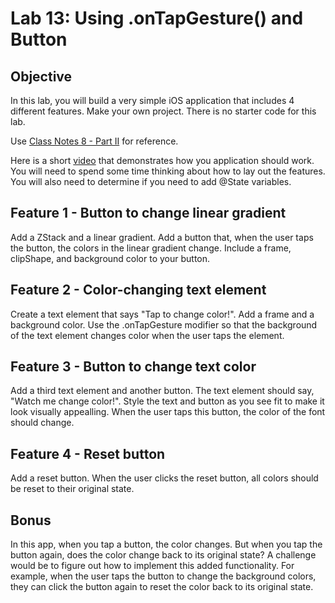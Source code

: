 # Lab 13: Using .onTapGesture() and Button

## Objective
In this lab, you will build a very simple iOS application that includes 4 different features. Make your own project. There is no starter code for this lab.

Use [Class Notes 8 - Part II](https://github.com/lmansfieldPC/iOSAppDevelopment/blob/main/Class_Notes8_AddingDesignToApps.md) for reference.


Here is a short [video](https://drive.google.com/file/d/1TcUzXTJ53Dl9u0Kbp2993csV5emrTJp2/view?usp=sharing) that demonstrates how you application should work. You will need to spend some time thinking about how to lay out the features. You will also need to determine if you need to add @State variables.


## Feature 1 - Button to change linear gradient
Add a ZStack and a linear gradient. Add a button that, when the user taps the button, the colors in the linear gradient change.  Include a frame, clipShape, and background color to your button. 

## Feature 2 - Color-changing text element
Create a text element that says "Tap to change color!". Add a frame and a background color. Use the .onTapGesture modifier so that the background of the text element changes color when the user taps the element. 

## Feature 3 - Button to change text color
Add a third text element and another button. The text element should say, "Watch me change color!". Style the text and button as you see fit to make it look visually appealling. When the user taps this button, the color of the font should change.

## Feature 4 - Reset button
Add a reset button. When the user clicks the reset button, all colors should be reset to their original state. 


## Bonus
In this app, when you tap a button, the color changes. But when you tap the button again, does the color change back to its original state? A challenge would be to figure out how to implement this added functionality. For example, when the user taps the button to change the background colors, they can click the button again to reset the color back to its original state.